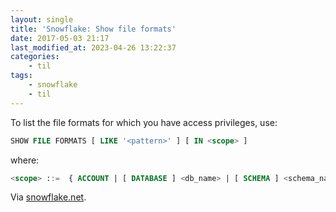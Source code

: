 ```yaml
---
layout: single
title: 'Snowflake: Show file formats'
date: 2017-05-03 21:17
last_modified_at: 2023-04-26 13:22:37
categories:
    - til
tags:
    - snowflake
    - til
---
```


To list the file formats for which you have access privileges, use:

```sql
SHOW FILE FORMATS [ LIKE '<pattern>' ] [ IN <scope> ]
```

where:

```sql
<scope> ::=  { ACCOUNT | [ DATABASE ] <db_name> | [ SCHEMA ] <schema_name> }
```

Via [snowflake.net](https://docs.snowflake.net/manuals/sql-reference/sql/show-file-formats.html).
